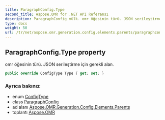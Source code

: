```yaml
---
title: ParagraphConfig.Type
second_title: Aspose.OMR for .NET API Referansı
description: ParagraphConfig mülk. omr öğesinin türü. JSON serileştirme için gerekli alan.
type: docs
weight: 50
url: /tr/net/aspose.omr.generation.config.elements.parents/paragraphconfig/type/
---
```

## ParagraphConfig.Type property

omr öğesinin türü. JSON serileştirme için gerekli alan.

```csharp
public override ConfigType Type { get; set; }
```

### Ayrıca bakınız

* enum [ConfigType](../../../aspose.omr.generation.config.enums/configtype/)
* class [ParagraphConfig](../)
* ad alanı [Aspose.OMR.Generation.Config.Elements.Parents](../../paragraphconfig/)
* toplantı [Aspose.OMR](../../../)


